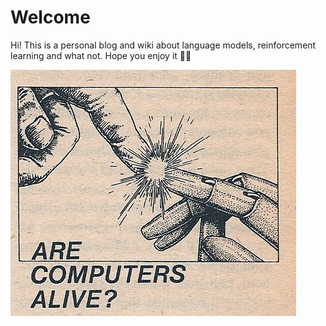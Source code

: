 # Welcome

Hi! This is a personal blog and wiki about language models, reinforcement learning and what not. Hope you enjoy it 👋🏻











![](.gitbook/assets/e55yec5wqaagy5m.jpeg)

